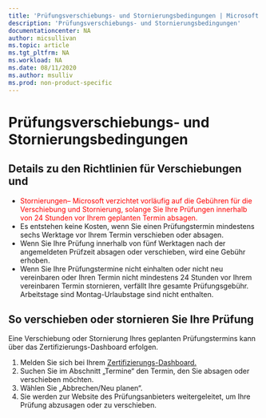 ```yaml
---
title: 'Prüfungsverschiebungs- und Stornierungsbedingungen | Microsoft Docs'
description: 'Prüfungsverschiebungs- und Stornierungsbedingungen' 
documentationcenter: NA 
author: micsullivan
ms.topic: article
ms.tgt_pltfrm: NA
ms.workload: NA
ms.date: 08/11/2020
ms.author: msulliv
ms.prod: non-product-specific
---
```

# Prüfungsverschiebungs- und Stornierungsbedingungen

## Details zu den Richtlinien für Verschiebungen und

- <div><font color='red'>Stornierungen– Microsoft verzichtet vorläufig auf die Gebühren für die Verschiebung und Stornierung, solange Sie Ihre Prüfungen innerhalb von 24 Stunden vor Ihrem geplanten Termin absagen.</font></div>
- Es entstehen keine Kosten, wenn Sie einen Prüfungstermin mindestens sechs Werktage vor Ihrem Termin verschieben oder absagen.
- Wenn Sie Ihre Prüfung innerhalb von fünf Werktagen nach der angemeldeten Prüfzeit absagen oder verschieben, wird eine Gebühr erhoben.
- Wenn Sie Ihre Prüfungstermine nicht einhalten oder nicht neu vereinbaren oder Ihren Termin nicht mindestens 24 Stunden vor Ihrem vereinbaren Termin stornieren, verfällt Ihre gesamte Prüfungsgebühr. Arbeitstage sind Montag-Urlaubstage sind nicht enthalten.
## So verschieben oder stornieren Sie Ihre Prüfung

Eine Verschiebung oder Stornierung Ihres geplanten Prüfungstermins kann über das Zertifizierungs-Dashboard erfolgen.

1. Melden Sie sich bei Ihrem [Zertifizierungs-Dashboard.](https://aka.ms/CertDashboard)
2. Suchen Sie im Abschnitt „Termine“ den Termin, den Sie absagen oder verschieben möchten.
3. Wählen Sie „Abbrechen/Neu planen“.
4. Sie werden zur Website des Prüfungsanbieters weitergeleitet, um Ihre Prüfung abzusagen oder zu verschieben.
